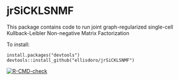 # jrSiCKLSNMF
This package contains code to run joint graph-regularized single-cell Kullback-Leibler Non-negative Matrix Factorization

To install:
```{r package}
install.packages("devtools")
devtools::install_github("ellisdoro/jrSiCKLSNMF")
```

<!-- badges: start -->
[![R-CMD-check](https://github.com/ellisdoro/jrSiCKLSNMF/actions/workflows/R-CMD-check.yaml/badge.svg)](https://github.com/ellisdoro/jrSiCKLSNMF/actions/workflows/R-CMD-check.yaml)
<!-- badges: end -->

